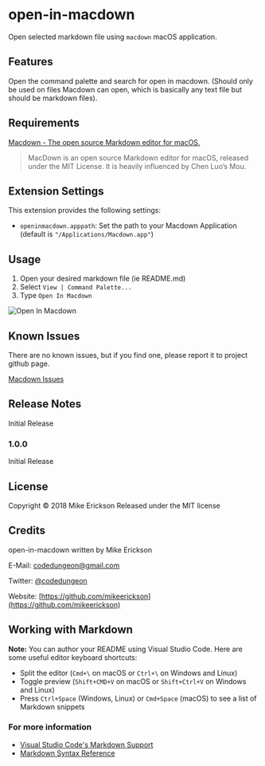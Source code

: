 # open-in-macdown

Open selected markdown file using `macdown` macOS application.

## Features

Open the command palette and search for open in macdown. (Should only be used on files Macdown can open, which is basically any text file but should be markdown files).

## Requirements

[Macdown - The open source Markdown editor for macOS.](https://macdown.uranusjr.com/)

> MacDown is an open source Markdown editor for macOS, released under the MIT License. It is heavily influenced by Chen Luo’s Mou.

## Extension Settings

This extension provides the following settings:

* `openinmacdown.apppath`: Set the path to your Macdown Application (default is `"/Applications/Macdown.app"`)

## Usage

1. Open your desired markdown file (ie README.md)
2. Select `View | Command Palette...`
3. Type `Open In Macdown`

![Open In Macdown](http://f.cl.ly/items/0X2q2K3q0p1D11001u1M/Screen%20Recording%202018-05-23%20at%2010.16%20AM.gif)

## Known Issues

There are no known issues, but if you find one, please report it to project github page.

[Macdown Issues](https://github.com/mikeerickson/open-in-macdown/issues)

## Release Notes

Initial Release

### 1.0.0

Initial Release

## License

Copyright &copy; 2018 Mike Erickson
Released under the MIT license

## Credits

open-in-macdown written by Mike Erickson

E-Mail: [codedungeon@gmail.com](mailto:codedungeon@gmail.com)

Twitter: [@codedungeon](http://twitter.com/codedungeon)

Website: [https://github.com/mikeerickson](https://github.com/mikeerickson)



## Working with Markdown

**Note:** You can author your README using Visual Studio Code.  Here are some useful editor keyboard shortcuts:

* Split the editor (`Cmd+\` on macOS or `Ctrl+\` on Windows and Linux)
* Toggle preview (`Shift+CMD+V` on macOS or `Shift+Ctrl+V` on Windows and Linux)
* Press `Ctrl+Space` (Windows, Linux) or `Cmd+Space` (macOS) to see a list of Markdown snippets

### For more information

* [Visual Studio Code's Markdown Support](http://code.visualstudio.com/docs/languages/markdown)
* [Markdown Syntax Reference](https://help.github.com/articles/markdown-basics/)
